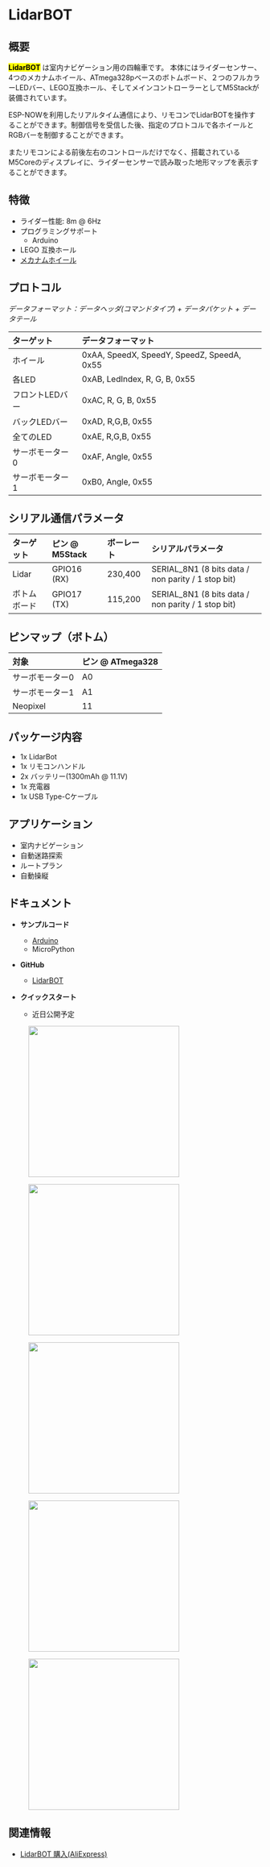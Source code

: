 # LidarBOT



## 概要

**<mark>LidarBOT</mark>** は室内ナビゲーション用の四輪車です。 本体にはライダーセンサー、4つのメカナムホイール、ATmega328pベースのボトムボード、２つのフルカラーLEDバー、LEGO互換ホール、そしてメインコントローラーとしてM5Stackが装備されています。

ESP-NOWを利用したリアルタイム通信により、リモコンでLidarBOTを操作することができます。制御信号を受信した後、指定のプロトコルで各ホイールとRGBバーを制御することができます。

またリモコンによる前後左右のコントロールだけでなく、搭載されているM5Coreのディスプレイに、ライダーセンサーで読み取った地形マップを表示することができます。

## 特徴

- ライダー性能: 8m @ 6Hz
- プログラミングサポート
  - Arduino
- LEGO 互換ホール
- [メカナムホイール](https://en.wikipedia.org/wiki/Mecanum_wheel)

## プロトコル

*データフォーマット：データヘッダ(コマンドタイプ) + データパケット + データテール*

| ターゲット           | データフォーマット                           |
|:-------------------|:------------------------------------------|
| ホイール            |0xAA, SpeedX, SpeedY, SpeedZ, SpeedA, 0x55 |
| 各LED              |0xAB, LedIndex, R, G, B, 0x55              |
| フロントLEDバー      |0xAC, R, G, B, 0x55                        |
| バックLEDバー        |0xAD, R,G,B, 0x55                          |
| 全てのLED           |0xAE, R,G,B, 0x55                          |
| サーボモーター0      |0xAF, Angle, 0x55                          |
| サーボモーター1      |0xB0, Angle, 0x55                          |

## シリアル通信パラメータ

| ターゲット   | ピン @ M5Stack | ボーレート | シリアルパラメータ |
|:-----------|:--------------|:----------|:----------------|
| Lidar      | GPIO16 (RX)   | 230,400   | SERIAL_8N1 (8 bits data / non parity / 1 stop bit) |
| ボトムボード | GPIO17 (TX)   | 115,200   | SERIAL_8N1 (8 bits data / non parity / 1 stop bit) |

## ピンマップ（ボトム）

| 対象           | ピン @ ATmega328 |
|:--------------|:----------------|
| サーボモーター0 | A0              |
| サーボモーター1 | A1              |
| Neopixel      | 11              |

## パッケージ内容

- 1x LidarBot
- 1x リモコンハンドル
- 2x バッテリー(1300mAh @ 11.1V)
- 1x 充電器
- 1x USB Type-Cケーブル

## アプリケーション

- 室内ナビゲーション
- 自動迷路探索
- ルートプラン
- 自動操縦

## ドキュメント

- **サンプルコード**
  - [Arduino](https://github.com/m5stack/Applications-LidarBot/tree/master/LidarBot/Example)
  - MicroPython

- **GitHub**
  - [LidarBOT](https://github.com/m5stack/Applications-LidarBot)

- **クイックスタート**
  - 近日公開予定

<figure>
  <img src="assets/img/product_pics/app/lidarbot_01.jpg" width="300" height="300">
</figure>

<figure>
  <img src="assets/img/product_pics/app/lidarbot_02.jpg" width="300" height="300">
</figure>

<figure>
  <img src="assets/img/product_pics/app/lidarbot_03.jpg" width="300" height="300">
</figure>

<figure>
  <img src="assets/img/product_pics/app/lidarbot_04.jpg" width="300" height="300">
</figure>

<figure>
  <img src="assets/img/product_pics/app/lidarbot_05.jpg" width="300" height="300">
</figure>

## 関連情報

- [LidarBOT 購入(AliExpress)](https://www.aliexpress.com/store/product/M5Stack-Lidar-Lidar-8m-6-McNamm-NeoPixel-LED-ESP32-arduino-Micropython/3226069_32951134988.html)

